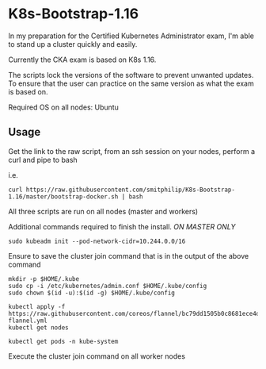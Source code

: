 # K8s-Bootstrap-1.16
In my preparation for the Certified Kubernetes Administrator exam, I'm able to stand up a cluster quickly and easily.

Currently the CKA exam is based on K8s 1.16. 

The scripts lock the versions of the software to prevent unwanted updates. To ensure that the user can practice on the same version as what the exam is based on.

Required OS on all nodes: Ubuntu

## Usage
Get the link to the raw script, from an ssh session on your nodes, perform a curl and pipe to bash

i.e. 
```
curl https://raw.githubusercontent.com/smitphilip/K8s-Bootstrap-1.16/master/bootstrap-docker.sh | bash
```
All three scripts are run on all nodes (master and workers)

Additional commands required to finish the install. *ON MASTER ONLY*

`sudo kubeadm init --pod-network-cidr=10.244.0.0/16`

Ensure to save the cluster join command that is in the output of the above command 
```
mkdir -p $HOME/.kube
sudo cp -i /etc/kubernetes/admin.conf $HOME/.kube/config
sudo chown $(id -u):$(id -g) $HOME/.kube/config

kubectl apply -f https://raw.githubusercontent.com/coreos/flannel/bc79dd1505b0c8681ece4de4c0d86c5cd2643275/Documentation/kube-flannel.yml
kubectl get nodes

kubectl get pods -n kube-system
```
Execute the cluster join command on all worker nodes
